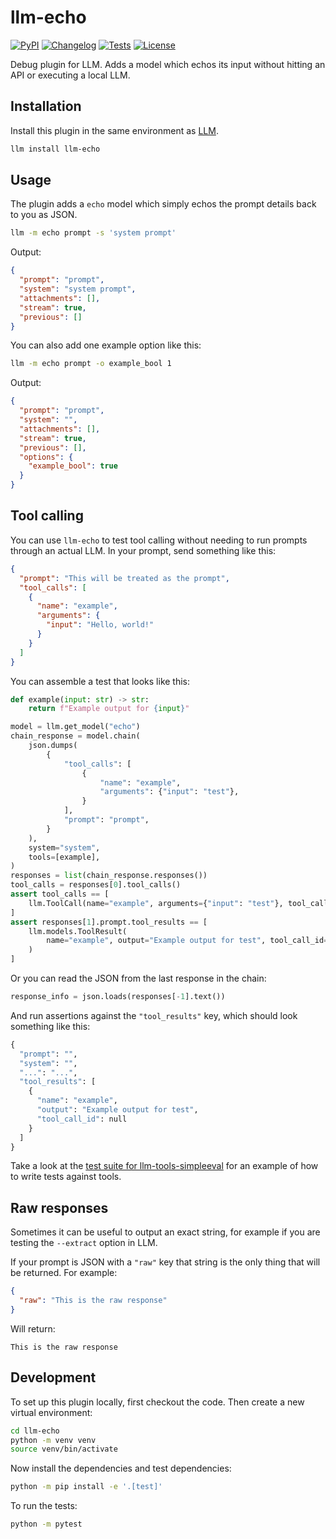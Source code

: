 # llm-echo

[![PyPI](https://img.shields.io/pypi/v/llm-echo.svg)](https://pypi.org/project/llm-echo/)
[![Changelog](https://img.shields.io/github/v/release/simonw/llm-echo?include_prereleases&label=changelog)](https://github.com/simonw/llm-echo/releases)
[![Tests](https://github.com/simonw/llm-echo/actions/workflows/test.yml/badge.svg)](https://github.com/simonw/llm-echo/actions/workflows/test.yml)
[![License](https://img.shields.io/badge/license-Apache%202.0-blue.svg)](https://github.com/simonw/llm-echo/blob/main/LICENSE)

Debug plugin for LLM. Adds a model which echos its input without hitting an API or executing a local LLM.

## Installation

Install this plugin in the same environment as [LLM](https://llm.datasette.io/).
```bash
llm install llm-echo
```
## Usage

The plugin adds a `echo` model which simply echos the prompt details back to you as JSON.

```bash
llm -m echo prompt -s 'system prompt'
```
Output:
```json
{
  "prompt": "prompt",
  "system": "system prompt",
  "attachments": [],
  "stream": true,
  "previous": []
}
```
You can also add one example option like this:
```bash
llm -m echo prompt -o example_bool 1
```
Output:
```json
{
  "prompt": "prompt",
  "system": "",
  "attachments": [],
  "stream": true,
  "previous": [],
  "options": {
    "example_bool": true
  }
}
```

## Tool calling

You can use `llm-echo` to test tool calling without needing to run prompts through an actual LLM. In your prompt, send something like this:

```json
{
  "prompt": "This will be treated as the prompt",
  "tool_calls": [
    {
      "name": "example",
      "arguments": {
        "input": "Hello, world!"
      }
    }
  ]
}
```
You can assemble a test that looks like this:
```python
def example(input: str) -> str:
    return f"Example output for {input}"

model = llm.get_model("echo")
chain_response = model.chain(
    json.dumps(
        {
            "tool_calls": [
                {
                    "name": "example",
                    "arguments": {"input": "test"},
                }
            ],
            "prompt": "prompt",
        }
    ),
    system="system",
    tools=[example],
)
responses = list(chain_response.responses())
tool_calls = responses[0].tool_calls()
assert tool_calls == [
    llm.ToolCall(name="example", arguments={"input": "test"}, tool_call_id=None)
]
assert responses[1].prompt.tool_results == [
    llm.models.ToolResult(
        name="example", output="Example output for test", tool_call_id=None
    )
]
```
Or you can read the JSON from the last response in the chain:
```python
response_info = json.loads(responses[-1].text())
```
And run assertions against the `"tool_results"` key, which should look something like this:
```python
{
  "prompt": "",
  "system": "",
  "...": "...",
  "tool_results": [
    {
      "name": "example",
      "output": "Example output for test",
      "tool_call_id": null
    }
  ]
}
```
Take a look at the [test suite for llm-tools-simpleeval](https://github.com/simonw/llm-tools-simpleeval/blob/main/tests/test_tools_simpleeval.py) for an example of how to write tests against tools.

## Raw responses

Sometimes it can be useful to output an exact string, for example if you are testing the `--extract` option in LLM.

If your prompt is JSON with a `"raw"` key that string is the only thing that will be returned. For example:
```json
{
  "raw": "This is the raw response"
}
```
Will return:
```
This is the raw response
```

## Development

To set up this plugin locally, first checkout the code. Then create a new virtual environment:
```bash
cd llm-echo
python -m venv venv
source venv/bin/activate
```
Now install the dependencies and test dependencies:
```bash
python -m pip install -e '.[test]'
```
To run the tests:
```bash
python -m pytest
```
